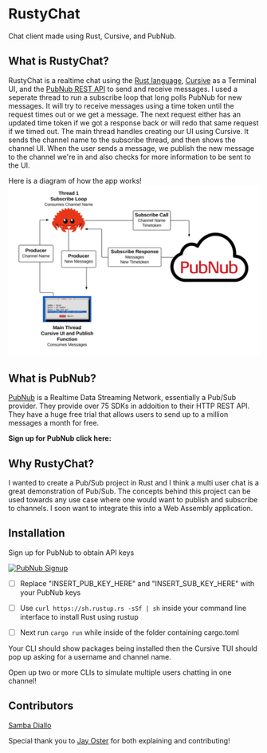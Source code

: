 # RustyChat
Chat client made using Rust, Cursive, and PubNub.

## What is RustyChat?
RustyChat is a realtime chat using the [Rust language](https://www.rust-lang.org/), [Cursive](https://github.com/gyscos/cursive) as a Terminal UI, and the [PubNub REST API](https://www.pubnub.com/http-rest-push-api/?devrel_gh=sambarustchat) to send and receive messages. 
I used a seperate thread to run a subscribe loop that long polls PubNub for new messages. It will try to receive messages using a time token until the request times out or we get a message. The next request either has an updated time token if we got a response back or will redo that same request if we timed out. 
The main thread handles creating our UI using Cursive. It sends the channel name to the subscribe thread, and then shows the channel UI. When the user sends a message, we publish the new message to the channel we're in  and also checks for more information to be sent to the UI.

Here is a diagram of how the app works!
![rustychat diagram](https://raw.githubusercontent.com/SambaDialloB/RustyChat/master/diagram%20rust.png)

## What is PubNub?
[PubNub](https://www.pubnub.com/?devrel_gh=sambarustchat) is a Realtime Data Streaming Network, essentially a Pub/Sub provider. They provide over 75 SDKs in addoition to their HTTP REST API. They have a huge free trial that allows users to send up to a million messages a month for free. 

**Sign up for PubNub click here:**



## Why RustyChat?
I wanted to create a Pub/Sub project in Rust and I think a multi user chat is a great demonstration of Pub/Sub. The concepts behind this project can be used towards any use case where one would want to publish and subscribe to channels. I soon want to integrate this into a Web Assembly application. 

## Installation
Sign up for PubNub to obtain API keys

<a href="https://dashboard.pubnub.com/signup?devrel_gh=YOUR-REPO-NAME">
    <img alt="PubNub Signup" src="https://i.imgur.com/og5DDjf.png" width=260 height=97/>
</a>

- [ ] Replace "INSERT_PUB_KEY_HERE" and "INSERT_SUB_KEY_HERE" with your PubNub keys

- [ ] Use ```curl https://sh.rustup.rs -sSf | sh``` inside your command line interface to install Rust using rustup

- [ ] Next run ```cargo run``` while inside of the folder containing cargo.toml

Your CLI should show packages being installed then the Cursive TUI should pop up asking for a username and channel name. 

Open up two or more CLIs to simulate multiple users chatting in one channel!

## Contributors
[Samba Diallo](https://www.pubnub.com/blog/author/samba_diallo/?devrel_gh=sambarustchat)

Special thank you to [Jay Oster](https://github.com/parasyte) for both explaining and contributing!
